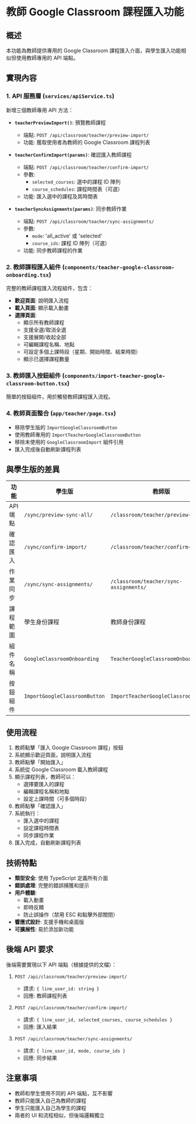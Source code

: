 # 教師 Google Classroom 課程匯入功能

## 概述

本功能為教師提供專用的 Google Classroom 課程匯入介面，與學生匯入功能相似但使用教師專用的 API 端點。

## 實現內容

### 1. API 服務層 (`services/apiService.ts`)

新增三個教師專用 API 方法：

- **`teacherPreviewImport()`**: 預覽教師課程
  - 端點: `POST /api/classroom/teacher/preview-import/`
  - 功能: 獲取使用者為教師的 Google Classroom 課程列表

- **`teacherConfirmImport(params)`**: 確認匯入教師課程
  - 端點: `POST /api/classroom/teacher/confirm-import/`
  - 參數:
    - `selected_courses`: 選中的課程 ID 陣列
    - `course_schedules`: 課程時間表（可選）
  - 功能: 匯入選中的課程及其時間表

- **`teacherSyncAssignments(params)`**: 同步教師作業
  - 端點: `POST /api/classroom/teacher/sync-assignments/`
  - 參數:
    - `mode`: 'all_active' 或 'selected'
    - `course_ids`: 課程 ID 陣列（可選）
  - 功能: 同步教師課程的作業

### 2. 教師課程匯入組件 (`components/teacher-google-classroom-onboarding.tsx`)

完整的教師課程匯入流程組件，包含：

- **歡迎頁面**: 說明匯入流程
- **載入頁面**: 顯示載入動畫
- **選擇頁面**: 
  - 顯示所有教師課程
  - 支援全選/取消全選
  - 支援展開/收起全部
  - 可編輯課程名稱、地點
  - 可設定多個上課時段（星期、開始時間、結束時間）
  - 顯示已選擇課程數量

### 3. 教師匯入按鈕組件 (`components/import-teacher-google-classroom-button.tsx`)

簡單的按鈕組件，用於觸發教師課程匯入流程。

### 4. 教師頁面整合 (`app/teacher/page.tsx`)

- 移除學生版的 `ImportGoogleClassroomButton`
- 使用教師專用的 `ImportTeacherGoogleClassroomButton`
- 移除未使用的 `GoogleClassroomImport` 組件引用
- 匯入完成後自動刷新課程列表

## 與學生版的差異

| 功能 | 學生版 | 教師版 |
|------|--------|--------|
| API 端點 | `/sync/preview-sync-all/` | `/classroom/teacher/preview-import/` |
| 確認匯入 | `/sync/confirm-import/` | `/classroom/teacher/confirm-import/` |
| 作業同步 | `/sync/sync-assignments/` | `/classroom/teacher/sync-assignments/` |
| 課程範圍 | 學生身份課程 | 教師身份課程 |
| 組件名稱 | `GoogleClassroomOnboarding` | `TeacherGoogleClassroomOnboarding` |
| 按鈕組件 | `ImportGoogleClassroomButton` | `ImportTeacherGoogleClassroomButton` |

## 使用流程

1. 教師點擊「匯入 Google Classroom 課程」按鈕
2. 系統顯示歡迎頁面，說明匯入流程
3. 教師點擊「開始匯入」
4. 系統從 Google Classroom 載入教師課程
5. 顯示課程列表，教師可以：
   - 選擇要匯入的課程
   - 編輯課程名稱和地點
   - 設定上課時間（可多個時段）
6. 教師點擊「確認匯入」
7. 系統執行：
   - 匯入選中的課程
   - 設定課程時間表
   - 同步課程作業
8. 匯入完成，自動刷新課程列表

## 技術特點

- **類型安全**: 使用 TypeScript 定義所有介面
- **錯誤處理**: 完整的錯誤捕獲和提示
- **用戶體驗**: 
  - 載入動畫
  - 即時反饋
  - 防止誤操作（禁用 ESC 和點擊外部關閉）
- **響應式設計**: 支援手機和桌面版
- **可擴展性**: 易於添加新功能

## 後端 API 要求

後端需要實現以下 API 端點（根據提供的文檔）：

1. `POST /api/classroom/teacher/preview-import/`
   - 請求: `{ line_user_id: string }`
   - 回應: 教師課程列表

2. `POST /api/classroom/teacher/confirm-import/`
   - 請求: `{ line_user_id, selected_courses, course_schedules }`
   - 回應: 匯入結果

3. `POST /api/classroom/teacher/sync-assignments/`
   - 請求: `{ line_user_id, mode, course_ids }`
   - 回應: 同步結果

## 注意事項

- 教師和學生使用不同的 API 端點，互不影響
- 教師只能匯入自己為教師的課程
- 學生只能匯入自己為學生的課程
- 兩者的 UI 和流程相似，但後端邏輯獨立
